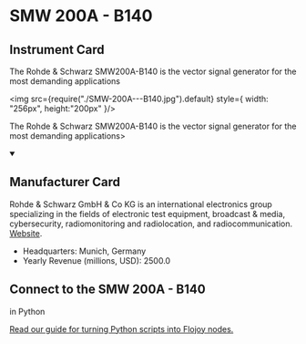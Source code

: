 
# SMW 200A - B140


## Instrument Card

<div className="flex">

<div>

The Rohde & Schwarz SMW200A-B140 is the vector signal generator for the most demanding applications

</div>

<img src={require("./SMW-200A---B140.jpg").default} style={ width: "256px", height:"200px" }/>

</div>

The Rohde & Schwarz SMW200A-B140 is the vector signal generator for the most demanding applications>

<details open>
<summary><h2>Manufacturer Card</h2></summary>

Rohde & Schwarz GmbH & Co KG is an international electronics group specializing in the fields of electronic test equipment, broadcast & media, cybersecurity, radiomonitoring and radiolocation, and radiocommunication. <a href="https://www.rohde-schwarz.com/ca/home_48230.html">Website</a>.

<ul>
  <li>Headquarters: Munich, Germany</li>
  <li>Yearly Revenue (millions, USD): 2500.0</li>
</ul>
</details>

## Connect to the SMW 200A - B140
 in Python

[Read our guide for turning Python scripts into Flojoy nodes.](https://docs.flojoy.ai/custom-nodes/creating-custom-node/)


